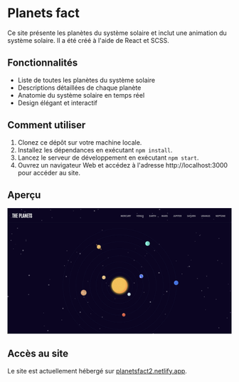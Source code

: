 # Planets fact

Ce site présente les planètes du système solaire et inclut une animation du système solaire. Il a été créé à l'aide de React et SCSS. 

## Fonctionnalités

- Liste de toutes les planètes du système solaire
- Descriptions détaillées de chaque planète
- Anatomie du système solaire en temps réel
- Design élégant et interactif

## Comment utiliser

1. Clonez ce dépôt sur votre machine locale.
2. Installez les dépendances en exécutant `npm install`.
3. Lancez le serveur de développement en exécutant `npm start`.
4. Ouvrez un navigateur Web et accédez à l'adresse http://localhost:3000 pour accéder au site.

## Aperçu

![Système Solaire Preview](./apercu.png)

## Accès au site

Le site est actuellement hébergé sur [planetsfact2.netlify.app](planetsfact2.netlify.app/).
